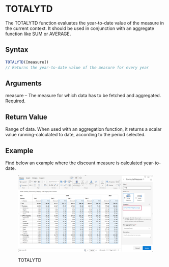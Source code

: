 # TOTALYTD

The TOTALYTD function evaluates the year-to-date value of the measure in the current context. It should be used in conjunction with an aggregate function like SUM or AVERAGE.&#x20;

## Syntax

```javascript
TOTALYTD([measure])
// Returns the year-to-date value of the measure for every year
```

## Arguments

measure – The measure for which data has to be fetched and aggregated. Required.

## Return Value

Range of data. When used with an aggregation function, it returns a scalar value running-calculated to date, according to the period selected.

## Example

Find below an example where the discount measure is calculated year-to-date.&#x20;

<figure><img src="../../.gitbook/assets/image (9) (1) (1) (1) (1) (1) (1).png" alt=""><figcaption><p>TOTALYTD</p></figcaption></figure>
